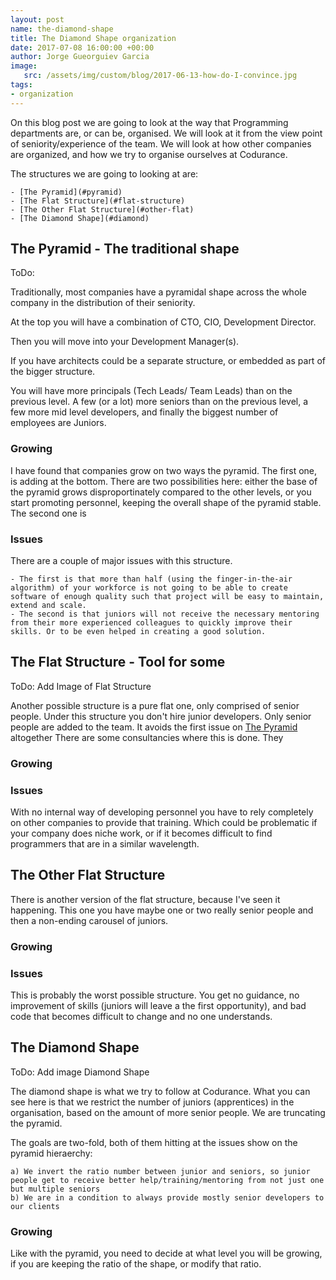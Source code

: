 ```yaml
---
layout: post
name: the-diamond-shape
title: The Diamond Shape organization
date: 2017-07-08 16:00:00 +00:00
author: Jorge Gueorguiev Garcia
image:
   src: /assets/img/custom/blog/2017-06-13-how-do-I-convince.jpg
tags:
- organization
---
```


On this blog post we are going to look at the way that Programming departments are, or can be, organised. We will look at it from the view point of seniority/experience of the team. We will look at how other companies are organized, and how we try to organise ourselves at Codurance.

The structures we are going to looking at are:

    - [The Pyramid](#pyramid)
    - [The Flat Structure](#flat-structure)
    - [The Other Flat Structure](#other-flat)
    - [The Diamond Shape](#diamond)

## <a name="pyramid"></a>The Pyramid - The traditional shape

ToDo:

Traditionally, most companies have a pyramidal shape across the whole company in the distribution of their seniority.

At the top you will have a combination of CTO, CIO, Development Director.

Then you will move into your Development Manager(s).

If you have architects could be a separate structure, or embedded as part of the bigger structure.

You will have more principals (Tech Leads/ Team Leads) than on the previous level. A few (or a lot) more seniors than on the previous level, a few more mid level developers, and finally the biggest number of employees are Juniors.

### Growing

I have found that companies grow on two ways the pyramid. The first one, is adding at the bottom. There are two possibilities here: either the base of the pyramid grows disproportinately compared to the other levels, or you start promoting personnel, keeping the overall shape of the pyramid stable. The second one is 

### Issues

There are a couple of major issues with this structure. 

    - The first is that more than half (using the finger-in-the-air algorithm) of your workforce is not going to be able to create software of enough quality such that project will be easy to maintain, extend and scale.
    - The second is that juniors will not receive the necessary mentoring from their more experienced colleagues to quickly improve their skills. Or to be even helped in creating a good solution.

## <a name="flat-structure"></a>The Flat Structure - Tool for some 

ToDo: Add Image of Flat Structure

Another possible structure is a pure flat one, only comprised of senior people. Under this structure you don't hire junior developers. Only senior people are added to the team. It avoids the first issue on [The Pyramid](#pyramid) altogether There are some consultancies where this is done. They 

### Growing

### Issues

With no internal way of developing personnel you have to rely completely on other companies to provide that training. Which could be problematic if your company does niche work, or if it becomes difficult to find programmers that are in a similar wavelength.

## <a name="other-flat"></a>The Other Flat Structure

There is another version of the flat structure, because I've seen it happening. This one you have maybe one or two really senior people and then a non-ending carousel of juniors.

### Growing

### Issues

This is probably the worst possible structure. You get no guidance, no improvement of skills (juniors will leave a the first opportunity), and bad code that becomes difficult to change and no one understands.

## <a name="diamond"></a>The Diamond Shape

ToDo: Add image Diamond Shape

The diamond shape is what we try to follow at Codurance. What you can see here is that we restrict the number of juniors (apprentices) in the organisation, based on the amount of more senior people. We are truncating the pyramid.



The goals are two-fold, both of them hitting at the issues show on the pyramid hieraerchy:

    a) We invert the ratio number between junior and seniors, so junior people get to receive better help/training/mentoring from not just one but multiple seniors
    b) We are in a condition to always provide mostly senior developers to our clients
    
### Growing

Like with the pyramid, you need to decide at what level you will be growing, if you are keeping the ratio of the shape, or modify that ratio.  

